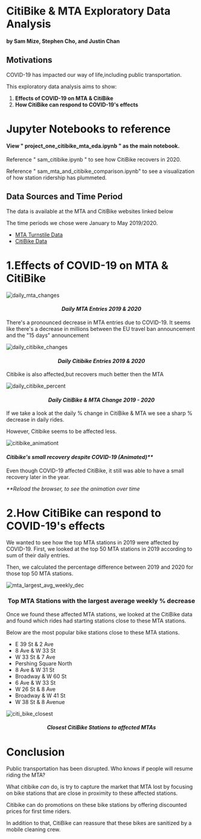 # CitiBike & MTA Exploratory Data Analysis 
#### by Sam Mize, Stephen Cho, and Justin Chan

## Motivations

<p>COVID-19 has impacted our way of life,including public transportation.</p>
<p>This exploratory data analysis aims to show:</p>

<ol>
	<li><strong>Effects of COVID-19 on MTA & CitiBike</strong></li>
	<li><strong>How CitiBike can respond to COVID-19's effects</strong></li>
</ol>

# Jupyter Notebooks to reference

#### View " project_one_citibike_mta_eda.ipynb " as the main notebook.

Reference " sam_citibike.ipynb " to see how CitiBike recovers in 2020.

Reference " sam_mta_and_citibike_comparison.ipynb" to see a visualization of how station ridership has plummeted.


## Data Sources and Time Period

<p>The data is available at the MTA and CitiBike websites linked below</p>

<p>The time periods we chose were January to May 2019/2020. 

<ul>
	<li><a href="http://web.mta.info/developers/turnstile.html">MTA Turnstile Data</a></li>
	<li><a href="https://www.citibikenyc.com/system-data">CitiBike Data</a></li>
</ul>

# 1.Effects of COVID-19 on MTA & CitiBike

![daily_mta_changes](/images/daily_mta_19_20.jpeg)

<h4 align="center"><em>Daily MTA Entries 2019 & 2020 </em></h4> 

<p>There's a pronounced decrease in MTA entries due to COVID-19. It seems like there's a decrease in millions between the EU travel ban announcement and the "15 days" announcement</p>

![daily_citibike_changes](/images/daily_citi_bikes_19_20_total.jpeg)

<h4 align="center"><em>Daily Citibike Entries 2019 & 2020 </em></h4> 

<p>Citibike is also affected,but recovers much better then the MTA </p>


![daily_citibike_percent](/images/daily_pct_chge_mta_bike_19_20.jpeg)

<h4 align="center"><em>Daily CitiBike & MTA Change 2019 - 2020 </em></h4> 

<p>If we take a look at the daily % change in CitiBike & MTA we see a sharp % decrease in daily rides.</p>
<p>However, Citibike seems to be affected less. </p>

![citibike_animationt](/images/citibike_animation.gif)

<h4><em>Citibike's small recovery despite COVID-19 (Animated)**</em></h4> 

<p>Even though COVID-19 affected CitiBike, it still was able to have a small recovery later in the year.</p>
<p><em>**Reload the browser, to see the animation over time</em></p>






# 2.How CitiBike can respond to COVID-19's effects

We wanted to see how the top MTA stations in 2019 were affected by COVID-19.
First, we looked at the top 50 MTA stations in 2019 according to sum of their daily entries.

Then, we calculated the percentage difference between 2019 and 2020 for those top 50 MTA stations.

![mta_largest_avg_weekly_dec](/images/top_mta_station_largest_avg_weekly_dec.jpeg)

<h3 align="center">Top MTA Stations with the largest average weekly % decrease</h3> 

Once we found these affected MTA stations, we looked at the CitiBike data and found which rides had starting stations close to these MTA stations.

Below are the most popular bike stations close to these MTA stations.

<ul>
	<li> E 39 St & 2 Ave </li>
	<li> 8 Ave & W 33 St </li>
	<li> W 33 St & 7 Ave </li>
	<li> Pershing Square North </li>
	<li> 8 Ave & W 31 St </li>
	<li> Broadway & W 60 St</li>
	<li> 6 Ave & W 33 St</li>
	<li> W 26 St & 8 Ave</li>
	<li> Broadway & W 41 St</li>
	<li> W 38 St & 8 Avenue </li>
</ul>


![citi_bike_closest](/images/close_citibike_to_top_mta.svg)

<h4 align="center"><em>Closest CitiBike Stations to affected MTAs</em></h4> 

# Conclusion

Public transportation has been disrupted. Who knows if people will resume riding the MTA? 

What citibike <em>can</em> do, is try to capture the market that MTA lost by focusing on bike stations that are close in proximity to these affected stations.

Citibike can do promotions on these bike stations by offering discounted prices for first time riders.



In addition to that, CitiBike can reassure that these bikes are sanitized by a mobile cleaning crew. 



